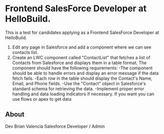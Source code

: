# Frontend SalesForce Developer at HelloBuild.

This is a test for candidates applying as a Frontend SalesForce Developer at HelloBuild.

1. Edit any page in Salesforce and add a component where we can see contacts list.
2. Create an LWC component called "ContactList" that fetches a list of Contacts from
Salesforce and displays them in a table format. The component should have the
following requirements:
-The component should be able to handle errors and display an error message if the data
fetch fails.
-Each row in the table should display the Contact's Name, Email, and Phone fields.
-Use the "Contact" object in Salesforce's standard schema for retrieving the data.
-Implement proper error handling and data loading indicators if necessary.
If you want you can use flows or apex to get data

## About

Dev Brian Valencia
Salesforce Developer / Admin
